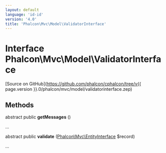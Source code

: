 ```yaml
---
layout: default
language: 'id-id'
version: '4.0'
title: 'Phalcon\Mvc\Model\ValidatorInterface'
---
```

# Interface **Phalcon\Mvc\Model\ValidatorInterface**

[Source on GitHub](https://github.com/phalcon/cphalcon/tree/v{{ page.version }}.0/phalcon/mvc/model/validatorinterface.zep)

## Methods

abstract public **getMessages** ()

...

abstract public **validate** ([Phalcon\Mvc\EntityInterface](Phalcon_Mvc_EntityInterface) $record)

...